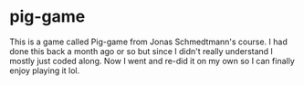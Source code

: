 # pig-game
This is a game called Pig-game from Jonas Schmedtmann's course. 
I had done this back a month ago or so but since I didn't really understand I mostly just coded along.
Now I went and re-did it on my own so I can finally enjoy playing it lol. 
